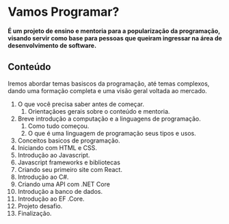 # Vamos Programar?

**É um projeto de ensino e mentoria para a popularização da programação, visando servir como base para pessoas que queiram ingressar na área de desenvolvimento de software.**

## Conteúdo

Iremos abordar temas basiscos da programação, até temas complexos, dando uma formação completa e uma visão geral voltada ao mercado.

1. O que você precisa saber antes de começar.
	1. Orientaçãoes gerais sobre o conteúdo e mentoria.		
2. Breve introdução a computação e a linguagens de programação.
	1. Como tudo começou.
	2. O que é uma linguagem de programação seus tipos e usos.      
3. Conceitos basicos de programação.
4. Iniciando com HTML e CSS.
5. Introdução ao Javascript.
6. Javascript frameworks e bibliotecas
7. Criando seu primeiro site com React.
8. Introdução ao C#.
9. Criando uma API com .NET Core
10. Introdução a banco de dados.
11. Introdução ao EF .Core.
12. Projeto desafio.
13. Finalização.
 
